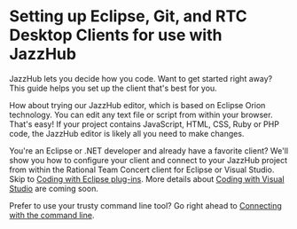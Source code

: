 # Setting up Eclipse, Git, and RTC Desktop Clients for use with JazzHub 
JazzHub lets you decide how you code. Want to get started right away? This guide helps you set up the client 
that's best for you.

How about trying our JazzHub editor, which is based on Eclipse Orion technology. 
You can edit any text file or script from within your browser. That's easy! 
If your project contains JavaScript, HTML, CSS, Ruby or PHP code, the JazzHub editor 
is likely all you need to make changes. 

You're an Eclipse or .NET developer and already have a favorite client? 
We'll show you how to configure your client and connect to your JazzHub project from within the Rational Team Concert 
client for Eclipse or Visual Studio. Skip to [Coding with Eclipse plug-ins](../Setup/eclipseclient). 
More details about [Coding with Visual Studio](../Setup/visualstudio) are coming soon.

Prefer to use your trusty command line tool? 
Go right ahead to [Connecting with the command line](../Setup/commandline). 

